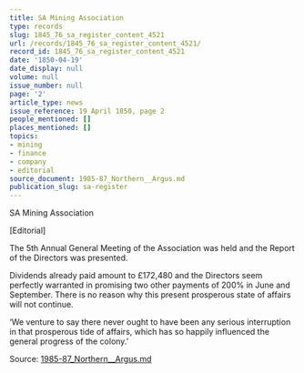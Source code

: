 ```yaml
---
title: SA Mining Association
type: records
slug: 1845_76_sa_register_content_4521
url: /records/1845_76_sa_register_content_4521/
record_id: 1845_76_sa_register_content_4521
date: '1850-04-19'
date_display: null
volume: null
issue_number: null
page: '2'
article_type: news
issue_reference: 19 April 1850, page 2
people_mentioned: []
places_mentioned: []
topics:
- mining
- finance
- company
- editorial
source_document: 1985-87_Northern__Argus.md
publication_slug: sa-register
---
```


SA Mining Association

[Editorial]

The 5th Annual General Meeting of the Association was held and the Report of the Directors was presented.

Dividends already paid amount to £172,480 and the Directors seem perfectly warranted in promising two other payments of 200% in June and September.  There is no reason why this present prosperous state of affairs will not continue.

‘We venture to say there never ought to have been any serious interruption in that prosperous tide of affairs, which has so happily influenced the general progress of the colony.’

Source: [1985-87_Northern__Argus.md](/downloads/markdown/1985-87_Northern__Argus.md)
